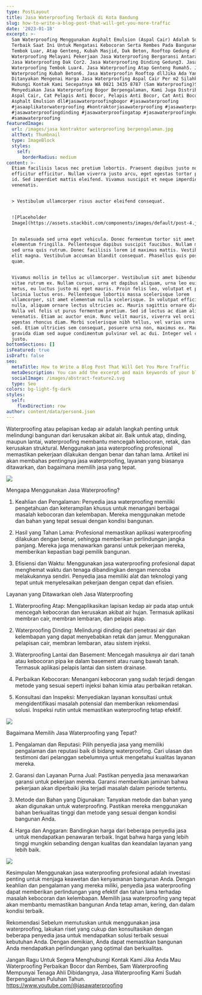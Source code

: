 ```yaml
---
type: PostLayout
title: Jasa Waterproofing Terbaik di Kota Bandung
slug: how-to-write-a-blog-post-that-will-get-you-more-traffic
date: '2023-01-18'
excerpt: >-
  Sam Waterproofing Menggunakan Asphalt Emulsion (Aspal Cair) Adalah Solusi Yang
  Terbaik Saat Ini Untuk Mengatasi Kebocoran Serta Rembes Pada Bangunan Dinding
  Tembok Luar, Atap Genteng, Kubah Masjid, Dak Beton, Rooftop Gedung dll. Sam
  Waterproofing Melayani Pekerjaan Jasa Waterproofing Bergaransi Antara Lain :1.
  Jasa Waterproofing Dak Cor2. Jasa Waterproofing Dinding Gedung3. Jasa
  Waterproofing Tembok Luar4. Jasa Waterproofing Atap Genteng Rumah5. Jasa
  Waterproofing Kubah Beton6. Jasa Waterproofin Rooftop dllJika Ada Yang
  Ditanyakan Mengenai Harga Jasa Waterproofing Aspal Cair Per m2 Silahkan
  Hubungi Kontak Kami Secepatnya WA 0821 3435 8787 (Sam Waterproofing)Selain
  Menyediakan Jasa Waterproofing Bogor Berpengalaman, Kami Juga Distributor
  Aspal Cair, Cat Pelapis Anti Bocor, Pelapis Anti Bocor, Cat Anti Bocor,
  Asphalt Emulsion dll#jasawaterproofingbogor #jasawaterproofing
  #jasaaplikatorwaterproofing #kontraktorjasawaterproofing #jasawaterproofingdak
  #jasawaterproofingdinding #jasawaterproofingatap #jasawaterproofingkubah
  #samawaterproofing
featuredImage:
  url: /images/jasa kontraktor waterproofing berpengalaman.jpg
  altText: Thumbnail
  type: ImageBlock
  styles:
    self:
      borderRadius: medium
content: >-
  Etiam facilisis lacus nec pretium lobortis. Praesent dapibus justo non
  efficitur efficitur. Nullam viverra justo arcu, eget egestas tortor pretium
  id. Sed imperdiet mattis eleifend. Vivamus suscipit et neque imperdiet
  venenatis.


  > Vestibulum ullamcorper risus auctor eleifend consequat.


  ![Placeholder
  Image](https://assets.stackbit.com/components/images/default/post-4.jpeg)


  In malesuada sed urna eget vehicula. Donec fermentum tortor sit amet nisl
  elementum fringilla. Pellentesque dapibus suscipit faucibus. Nullam malesuada
  sed urna quis rutrum. Donec facilisis lorem id maximus mattis. Vestibulum quis
  elit magna. Vestibulum accumsan blandit consequat. Phasellus quis posuere
  quam.


  Vivamus mollis in tellus ac ullamcorper. Vestibulum sit amet bibendum ipsum,
  vitae rutrum ex. Nullam cursus, urna et dapibus aliquam, urna leo euismod
  metus, eu luctus justo mi eget mauris. Proin felis leo, volutpat et purus in,
  lacinia luctus eros. Pellentesque lobortis massa scelerisque lorem
  ullamcorper, sit amet elementum nulla scelerisque. In volutpat efficitur
  nulla, aliquam ornare lectus ultricies ac. Mauris sagittis ornare dictum.
  Nulla vel felis ut purus fermentum pretium. Sed id lectus ac diam aliquet
  venenatis. Etiam ac auctor enim. Nunc velit mauris, viverra vel orci ut,
  egestas rhoncus diam. Morbi scelerisque nibh tellus, vel varius urna malesuada
  sed. Etiam ultricies sem consequat, posuere urna non, maximus ex. Mauris
  gravida diam sed augue condimentum pulvinar vel ac dui. Integer vel convallis
  justo.
bottomSections: []
isFeatured: true
isDraft: false
seo:
  metaTitle: How to Write a Blog Post That Will Get You More Traffic
  metaDescription: You can add the excerpt and main keywords of your blog post here.
  socialImage: /images/abstract-feature2.svg
  type: Seo
colors: bg-light-fg-dark
styles:
  self:
    flexDirection: row
author: content/data/person4.json
---
```

Waterproofing atau pelapisan kedap air adalah langkah penting untuk melindungi bangunan dari kerusakan akibat air. Baik untuk atap, dinding, maupun lantai, waterproofing membantu mencegah kebocoran, retak, dan kerusakan struktural. Menggunakan jasa waterproofing profesional memastikan pekerjaan dilakukan dengan benar dan tahan lama. Artikel ini akan membahas pentingnya jasa waterproofing, layanan yang biasanya ditawarkan, dan bagaimana memilih jasa yang tepat.

![](/images/jasa%20tukang%20waterproofing.jpg)

Mengapa Menggunakan Jasa Waterproofing?

1.  Keahlian dan Pengalaman:
    Penyedia jasa waterproofing memiliki pengetahuan dan keterampilan khusus untuk menangani berbagai masalah kebocoran dan kelembapan. Mereka menggunakan metode dan bahan yang tepat sesuai dengan kondisi bangunan.

2.  Hasil yang Tahan Lama:
    Profesional memastikan aplikasi waterproofing dilakukan dengan benar, sehingga memberikan perlindungan jangka panjang. Mereka juga menawarkan garansi untuk pekerjaan mereka, memberikan kepastian bagi pemilik bangunan.

3.  Efisiensi dan Waktu:
    Menggunakan jasa waterproofing profesional dapat menghemat waktu dan tenaga dibandingkan dengan mencoba melakukannya sendiri. Penyedia jasa memiliki alat dan teknologi yang tepat untuk menyelesaikan pekerjaan dengan cepat dan efisien.

Layanan yang Ditawarkan oleh Jasa Waterproofing

1.  Waterproofing Atap:
    Mengaplikasikan lapisan kedap air pada atap untuk mencegah kebocoran dan kerusakan akibat air hujan. Termasuk aplikasi membran cair, membran lembaran, dan pelapis atap.

2.  Waterproofing Dinding:
    Melindungi dinding dari penetrasi air dan kelembapan yang dapat menyebabkan retak dan jamur. Menggunakan pelapisan cair, membran lembaran, atau sistem injeksi.

3.  Waterproofing Lantai dan Basement:
    Mencegah masuknya air dari tanah atau kebocoran pipa ke dalam basement atau ruang bawah tanah. Termasuk aplikasi pelapis lantai dan sistem drainase.

4.  Perbaikan Kebocoran:
    Menangani kebocoran yang sudah terjadi dengan metode yang sesuai seperti injeksi bahan kimia atau perbaikan retakan.

5.  Konsultasi dan Inspeksi:
    Menyediakan layanan konsultasi untuk mengidentifikasi masalah potensial dan memberikan rekomendasi solusi. Inspeksi rutin untuk memastikan waterproofing tetap efektif.

![](/images/jasa%20aplikator%20waterproofing.jpg)

Bagaimana Memilih Jasa Waterproofing yang Tepat?

1.  Pengalaman dan Reputasi:
    Pilih penyedia jasa yang memiliki pengalaman dan reputasi baik di bidang waterproofing. Cari ulasan dan testimoni dari pelanggan sebelumnya untuk mengetahui kualitas layanan mereka.

2.  Garansi dan Layanan Purna Jual:
    Pastikan penyedia jasa menawarkan garansi untuk pekerjaan mereka. Garansi memberikan jaminan bahwa pekerjaan akan diperbaiki jika terjadi masalah dalam periode tertentu.

3.  Metode dan Bahan yang Digunakan:
    Tanyakan metode dan bahan yang akan digunakan untuk waterproofing. Pastikan mereka menggunakan bahan berkualitas tinggi dan metode yang sesuai dengan kondisi bangunan Anda.

4.  Harga dan Anggaran:
    Bandingkan harga dari beberapa penyedia jasa untuk mendapatkan penawaran terbaik. Ingat bahwa harga yang lebih tinggi mungkin sebanding dengan kualitas dan keandalan layanan yang lebih baik.

![](/images/jasa%20waterproofing%20atap.jpg)

Kesimpulan
Menggunakan jasa waterproofing profesional adalah investasi penting untuk menjaga keawetan dan kenyamanan bangunan Anda. Dengan keahlian dan pengalaman yang mereka miliki, penyedia jasa waterproofing dapat memberikan perlindungan yang efektif dan tahan lama terhadap masalah kebocoran dan kelembapan. Memilih jasa waterproofing yang tepat akan membantu memastikan bangunan Anda tetap aman, kering, dan dalam kondisi terbaik.

Rekomendasi
Sebelum memutuskan untuk menggunakan jasa waterproofing, lakukan riset yang cukup dan konsultasikan dengan beberapa penyedia jasa untuk mendapatkan solusi terbaik sesuai kebutuhan Anda. Dengan demikian, Anda dapat memastikan bangunan Anda mendapatkan perlindungan yang optimal dan berkualitas.

Jangan Ragu Untuk Segera Menghubungi Kontak Kami Jika Anda Mau Waterproofing Perbaikan Bocor dan Rembes, Sam Waterproofing Mempunyai Tenaga Ahli Dibidangnya, Jasa Waterproofing Kami Sudah Berpengalaman Puluhan Tahun. <https://www.youtube.com/@jasawaterproofing>
